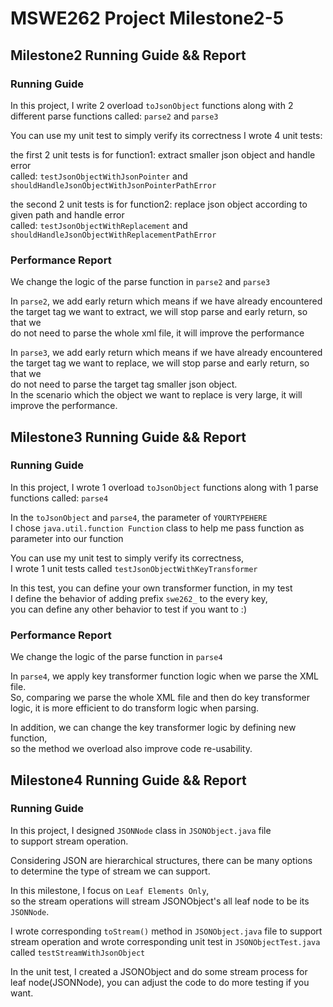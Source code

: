 # MSWE262 Project Milestone2-5

## Milestone2 Running Guide && Report 

### Running Guide
In this project, I write 2 overload `toJsonObject` functions along with
2 different parse functions called: `parse2` and `parse3`  

You can use my unit test to simply verify its correctness
I wrote 4 unit tests:  

the first 2 unit tests is for function1: extract smaller json object and handle error  
called: `testJsonObjectWithJsonPointer` and `shouldHandleJsonObjectWithJsonPointerPathError`  

the second 2 unit tests is for function2: replace json object according to given path and handle error  
called: `testJsonObjectWithReplacement` and `shouldHandleJsonObjectWithReplacementPathError`


### Performance Report
We change the logic of the parse function in `parse2` and `parse3`  

In `parse2`, we add early return which means if we have already encountered  
the target tag we want to extract, we will stop parse and early return, so that we  
do not need to parse the whole xml file, it will improve the performance  


In `parse3`, we add early return which means if we have already encountered  
the target tag we want to replace, we will stop parse and early return, so that we  
do not need to parse the target tag smaller json object.   
In the scenario which the object we want to replace is very large, it will improve the performance.


## Milestone3 Running Guide && Report 

### Running Guide
In this project, I wrote 1 overload `toJsonObject` functions along with
1 parse functions called: `parse4`  

In the `toJsonObject` and `parse4`, the parameter of `YOURTYPEHERE`  
I chose `java.util.function Function` class to help me pass function as 
parameter into our function  

You can use my unit test to simply verify its correctness,  
I wrote 1 unit tests called `testJsonObjectWithKeyTransformer`  

In this test, you can define your own transformer function, in my test  
I define the behavior of adding prefix `swe262_` to the every key,    
you can define any other behavior to test if you want to :)  

### Performance Report
We change the logic of the parse function in `parse4`

In `parse4`, we apply key transformer function logic when we parse the XML file.    
So, comparing we parse the whole XML file and then do key transformer logic, it is
more efficient to do transform logic when parsing.  

In addition, we can change the key transformer logic by defining new function,   
so the method we overload also improve code re-usability.  

## Milestone4 Running Guide && Report

### Running Guide
In this project, I designed `JSONNode` class in `JSONObject.java` file  
to support stream operation.

Considering JSON are hierarchical structures, there can be many options  
to determine the type of stream we can support.  

In this milestone, I focus on `Leaf Elements Only`,   
so the stream operations will stream JSONObject's all leaf node to be its `JSONNode`.  

I wrote corresponding `toStream()` method in `JSONObject.java` file to support
stream operation and wrote corresponding unit test in `JSONObjectTest.java`  
called `testStreamWithJsonObject`

In the unit test, I created a JSONObject and do some stream process for  
leaf node(JSONNode), you can adjust the code to do more testing if you want.  